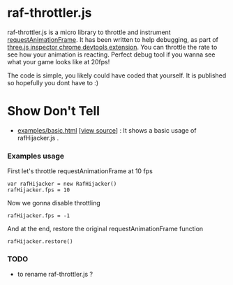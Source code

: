 # raf-throttler.js

raf-throttler.js is a micro library to throttle and instrument [requestAnimationFrame](https://developer.mozilla.org/en-US/docs/Web/API/window/requestAnimationFrame).
It has been written to help debugging, as part 
of [three.js inspector chrome devtools extension](https://github.com/jeromeetienne/threejs-inspector).
You can throttle the rate to see how your animation is reacting.
Perfect debug tool if you wanna see what your game looks like at 20fps!

The code is simple, you likely could have coded that yourself. It is published
so hopefully you dont have to :)

Show Don't Tell
===============
* [examples/basic.html](http://jeromeetienne.github.io/raf-throttler.js/examples/basic.html)
\[[view source](https://github.com/jeromeetienne/raf-throttler.js/blob/master/examples/basic.html)\] :
It shows a basic usage of rafHijacker.js .

### Examples usage

First let's throttle requestAnimationFrame at 10 fps

```
var rafHijacker	= new RafHijacker()
rafHijacker.fps = 10
```

Now we gonna disable throttling

```
rafHijacker.fps = -1
```

And at the end, restore the original requestAnimationFrame function

```
rafHijacker.restore()
```

### TODO
- to rename raf-throttler.js ?
